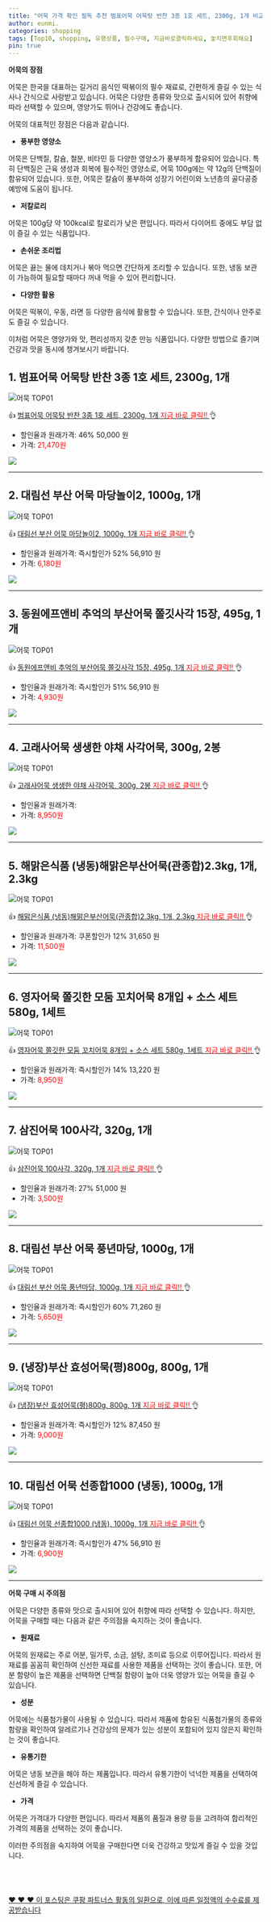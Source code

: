 ```yaml
---
title: "어묵 가격 확인 필독 추천 범표어묵 어묵탕 반찬 3종 1호 세트, 2300g, 1개 비교 장점 구매가이드"
author: eunmi.
categories: shopping
tags: [Top10, shopping, 유행상품, 필수구매, 지금바로클릭하세요, 놓치면후회해요]
pin: true
---
```

**어묵의 장점**

어묵은 한국을 대표하는 길거리 음식인 떡볶이의 필수 재료로, 간편하게 즐길 수 있는 식사나 간식으로 사랑받고 있습니다. 어묵은 다양한 종류와 맛으로 출시되어 있어 취향에 따라 선택할 수 있으며, 영양가도 뛰어나 건강에도 좋습니다.

어묵의 대표적인 장점은 다음과 같습니다.

* **풍부한 영양소**

어묵은 단백질, 칼슘, 철분, 비타민 등 다양한 영양소가 풍부하게 함유되어 있습니다. 특히 단백질은 근육 생성과 회복에 필수적인 영양소로, 어묵 100g에는 약 12g의 단백질이 함유되어 있습니다. 또한, 어묵은 칼슘이 풍부하여 성장기 어린이와 노년층의 골다공증 예방에 도움이 됩니다.

* **저칼로리**

어묵은 100g당 약 100kcal로 칼로리가 낮은 편입니다. 따라서 다이어트 중에도 부담 없이 즐길 수 있는 식품입니다.

* **손쉬운 조리법**

어묵은 끓는 물에 데치거나 볶아 먹으면 간단하게 조리할 수 있습니다. 또한, 냉동 보관이 가능하여 필요할 때마다 꺼내 먹을 수 있어 편리합니다.

* **다양한 활용**

어묵은 떡볶이, 우동, 라면 등 다양한 음식에 활용할 수 있습니다. 또한, 간식이나 안주로도 즐길 수 있습니다.

이처럼 어묵은 영양가와 맛, 편리성까지 갖춘 만능 식품입니다. 다양한 방법으로 즐기며 건강과 맛을 동시에 챙겨보시기 바랍니다.

   

## 1. 범표어묵 어묵탕 반찬 3종 1호 세트, 2300g, 1개

![어묵 TOP01](https://thumbnail10.coupangcdn.com/thumbnails/remote/230x230ex/image/vendor_inventory/2449/dcf62d1e5570d6840b06a7cd59a97c7673fe7477c02175b82c8318384ef8.jpg)


👍 [범표어묵 어묵탕 반찬 3종 1호 세트, 2300g, 1개 <font color=red> 지금 바로 클릭!! </font> ](https://link.coupang.com/re/AFFSDP?lptag=AF3617701&subid=GithubCoopas&pageKey=7416304941&traceid=V0-153&itemId=19227718462&vendorItemId=76636927848) 👌 


- 할인율과 원래가격: 46%  50,000   원
- 가격: <span style='color:red'>21,470원</span>

[![](/discount_price.png)](https://link.coupang.com/re/AFFSDP?lptag=AF3617701&subid=GithubCoopas&pageKey=7416304941&traceid=V0-153&itemId=19227718462&vendorItemId=76636927848)

---


   

## 2. 대림선 부산 어묵 마당놀이2, 1000g, 1개

![어묵 TOP01](https://thumbnail8.coupangcdn.com/thumbnails/remote/230x230ex/image/retail/images/2019/09/20/13/1/3d46565f-2ffd-4cf5-b2cf-71095198f044.jpg)


👍 [대림선 부산 어묵 마당놀이2, 1000g, 1개 <font color=red> 지금 바로 클릭!! </font> ](https://link.coupang.com/re/AFFSDP?lptag=AF3617701&subid=GithubCoopas&pageKey=305534661&traceid=V0-153&itemId=962884565&vendorItemId=5365567200) 👌 


- 할인율과 원래가격: 즉시할인가 52%  56,910   원
- 가격: <span style='color:red'>6,180원</span>

[![](/discount_price.png)](https://link.coupang.com/re/AFFSDP?lptag=AF3617701&subid=GithubCoopas&pageKey=305534661&traceid=V0-153&itemId=962884565&vendorItemId=5365567200)

---


   

## 3. 동원에프앤비 추억의 부산어묵 쫄깃사각 15장, 495g, 1개

![어묵 TOP01](https://thumbnail7.coupangcdn.com/thumbnails/remote/230x230ex/image/retail/images/2453588477849347-4df91289-d1c0-4aee-b4a3-04d04993a8fc.jpg)


👍 [동원에프앤비 추억의 부산어묵 쫄깃사각 15장, 495g, 1개 <font color=red> 지금 바로 클릭!! </font> ](https://link.coupang.com/re/AFFSDP?lptag=AF3617701&subid=GithubCoopas&pageKey=129241554&traceid=V0-153&itemId=380700205&vendorItemId=3922487884) 👌 


- 할인율과 원래가격: 즉시할인가 51%  56,910   원
- 가격: <span style='color:red'>4,930원</span>

[![](/discount_price.png)](https://link.coupang.com/re/AFFSDP?lptag=AF3617701&subid=GithubCoopas&pageKey=129241554&traceid=V0-153&itemId=380700205&vendorItemId=3922487884)

---


   

## 4. 고래사어묵 생생한 야채 사각어묵, 300g, 2봉

![어묵 TOP01](https://thumbnail10.coupangcdn.com/thumbnails/remote/230x230ex/image/retail/images/2021/01/13/19/9/8d7ade7e-a4f7-4ca0-b033-6a9404ef8788.jpg)


👍 [고래사어묵 생생한 야채 사각어묵, 300g, 2봉 <font color=red> 지금 바로 클릭!! </font> ](https://link.coupang.com/re/AFFSDP?lptag=AF3617701&subid=GithubCoopas&pageKey=4798201469&traceid=V0-153&itemId=6156553987&vendorItemId=73452758215) 👌 


- 할인율과 원래가격: 
- 가격: <span style='color:red'>8,950원</span>

[![](/discount_price.png)](https://link.coupang.com/re/AFFSDP?lptag=AF3617701&subid=GithubCoopas&pageKey=4798201469&traceid=V0-153&itemId=6156553987&vendorItemId=73452758215)

---


   

## 5. 해맑은식품 (냉동)해맑은부산어묵(관종합)2.3kg, 1개, 2.3kg

![어묵 TOP01](https://thumbnail8.coupangcdn.com/thumbnails/remote/230x230ex/image/vendor_inventory/2359/a7dc91fd070a28d98d89a9d851cda5848234ab43a0a502ff0e91226189cf.jpg)


👍 [해맑은식품 (냉동)해맑은부산어묵(관종합)2.3kg, 1개, 2.3kg <font color=red> 지금 바로 클릭!! </font> ](https://link.coupang.com/re/AFFSDP?lptag=AF3617701&subid=GithubCoopas&pageKey=7475005130&traceid=V0-153&itemId=18558328822&vendorItemId=72005265387) 👌 


- 할인율과 원래가격: 쿠폰할인가 12%  31,650   원
- 가격: <span style='color:red'>11,500원</span>

[![](/discount_price.png)](https://link.coupang.com/re/AFFSDP?lptag=AF3617701&subid=GithubCoopas&pageKey=7475005130&traceid=V0-153&itemId=18558328822&vendorItemId=72005265387)

---


   

## 6. 영자어묵 쫄깃한 모둠 꼬치어묵 8개입 + 소스 세트 580g, 1세트

![어묵 TOP01](https://thumbnail8.coupangcdn.com/thumbnails/remote/230x230ex/image/rs_quotation_api/zinn8rfu/aeaa9172b91d4a7cbf6f567b05246753.jpg)


👍 [영자어묵 쫄깃한 모둠 꼬치어묵 8개입 + 소스 세트 580g, 1세트 <font color=red> 지금 바로 클릭!! </font> ](https://link.coupang.com/re/AFFSDP?lptag=AF3617701&subid=GithubCoopas&pageKey=7477943540&traceid=V0-153&itemId=19526937355&vendorItemId=86635463139) 👌 


- 할인율과 원래가격: 즉시할인가 14%  13,220   원
- 가격: <span style='color:red'>8,950원</span>

[![](/discount_price.png)](https://link.coupang.com/re/AFFSDP?lptag=AF3617701&subid=GithubCoopas&pageKey=7477943540&traceid=V0-153&itemId=19526937355&vendorItemId=86635463139)

---


   

## 7. 삼진어묵 100사각, 320g, 1개

![어묵 TOP01](https://thumbnail10.coupangcdn.com/thumbnails/remote/230x230ex/image/retail/images/2023/04/18/18/1/a5cd42b6-7cd7-4201-9117-803d7457d410.jpg)


👍 [삼진어묵 100사각, 320g, 1개 <font color=red> 지금 바로 클릭!! </font> ](https://link.coupang.com/re/AFFSDP?lptag=AF3617701&subid=GithubCoopas&pageKey=7279250672&traceid=V0-153&itemId=18581261821&vendorItemId=85717894765) 👌 


- 할인율과 원래가격: 27%  51,000   원
- 가격: <span style='color:red'>3,500원</span>

[![](/discount_price.png)](https://link.coupang.com/re/AFFSDP?lptag=AF3617701&subid=GithubCoopas&pageKey=7279250672&traceid=V0-153&itemId=18581261821&vendorItemId=85717894765)

---


   

## 8. 대림선 부산 어묵 풍년마당, 1000g, 1개

![어묵 TOP01](https://thumbnail8.coupangcdn.com/thumbnails/remote/230x230ex/image/retail/images/2019/09/20/13/1/6ce57529-fb8a-47e8-bb2e-24994d21e749.jpg)


👍 [대림선 부산 어묵 풍년마당, 1000g, 1개 <font color=red> 지금 바로 클릭!! </font> ](https://link.coupang.com/re/AFFSDP?lptag=AF3617701&subid=GithubCoopas&pageKey=305534577&traceid=V0-153&itemId=962884157&vendorItemId=5365566607) 👌 


- 할인율과 원래가격: 즉시할인가 60%  71,260   원
- 가격: <span style='color:red'>5,650원</span>

[![](/discount_price.png)](https://link.coupang.com/re/AFFSDP?lptag=AF3617701&subid=GithubCoopas&pageKey=305534577&traceid=V0-153&itemId=962884157&vendorItemId=5365566607)

---


   

## 9. (냉장)부산 효성어묵(평)800g, 800g, 1개

![어묵 TOP01](https://thumbnail9.coupangcdn.com/thumbnails/remote/230x230ex/image/vendor_inventory/a1aa/8ddb80fa66abfae0358027bd81dbbaddda100547f83ec50372324005221b.jpg)


👍 [(냉장)부산 효성어묵(평)800g, 800g, 1개 <font color=red> 지금 바로 클릭!! </font> ](https://link.coupang.com/re/AFFSDP?lptag=AF3617701&subid=GithubCoopas&pageKey=49138564&traceid=V0-153&itemId=174166217&vendorItemId=72005251748) 👌 


- 할인율과 원래가격: 즉시할인가 12%  87,450   원
- 가격: <span style='color:red'>9,000원</span>

[![](/discount_price.png)](https://link.coupang.com/re/AFFSDP?lptag=AF3617701&subid=GithubCoopas&pageKey=49138564&traceid=V0-153&itemId=174166217&vendorItemId=72005251748)

---


   

## 10. 대림선 어묵 선종합1000 (냉동), 1000g, 1개

![어묵 TOP01](https://thumbnail6.coupangcdn.com/thumbnails/remote/230x230ex/image/retail/images/13680446480658266-05e258a8-5491-40e1-81e5-102b2a343c6a.jpg)


👍 [대림선 어묵 선종합1000 (냉동), 1000g, 1개 <font color=red> 지금 바로 클릭!! </font> ](https://link.coupang.com/re/AFFSDP?lptag=AF3617701&subid=GithubCoopas&pageKey=305777991&traceid=V0-153&itemId=963892682&vendorItemId=5367121423) 👌 


- 할인율과 원래가격: 즉시할인가 47%  56,910   원
- 가격: <span style='color:red'>6,900원</span>

[![](/discount_price.png)](https://link.coupang.com/re/AFFSDP?lptag=AF3617701&subid=GithubCoopas&pageKey=305777991&traceid=V0-153&itemId=963892682&vendorItemId=5367121423)

---
**어묵 구매 시 주의점**

어묵은 다양한 종류와 맛으로 출시되어 있어 취향에 따라 선택할 수 있습니다. 하지만, 어묵을 구매할 때는 다음과 같은 주의점을 숙지하는 것이 좋습니다.

* **원재료**

어묵의 원재료는 주로 어분, 밀가루, 소금, 설탕, 조미료 등으로 이루어집니다. 따라서 원재료를 꼼꼼히 확인하여 신선한 재료를 사용한 제품을 선택하는 것이 좋습니다. 또한, 어분 함량이 높은 제품을 선택하면 단백질 함량이 높아 더욱 영양가 있는 어묵을 즐길 수 있습니다.

* **성분**

어묵에는 식품첨가물이 사용될 수 있습니다. 따라서 제품에 함유된 식품첨가물의 종류와 함량을 확인하여 알레르기나 건강상의 문제가 있는 성분이 포함되어 있지 않은지 확인하는 것이 좋습니다.

* **유통기한**

어묵은 냉동 보관을 해야 하는 제품입니다. 따라서 유통기한이 넉넉한 제품을 선택하여 신선하게 즐길 수 있습니다.

* **가격**

어묵은 가격대가 다양한 편입니다. 따라서 제품의 품질과 용량 등을 고려하여 합리적인 가격의 제품을 선택하는 것이 좋습니다.

이러한 주의점을 숙지하여 어묵을 구매한다면 더욱 건강하고 맛있게 즐길 수 있을 것입니다.<br><br><br><br><br> [ ❤ ❤ ❤ 이 포스팅은 쿠팡 파트너스 활동의 일환으로, 이에 따른 일정액의 수수료를 제공받습니다](https://link.coupang.com/a/bcEFyh)
